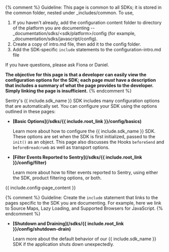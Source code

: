{% comment %}
Guideline: This page is common to all SDKs; it is stored in the common folder, nested under _includes/common. To use, 

1. If you haven't already, add the configuration content folder to directory of the platform you are documenting -- _documentation/sdks/<sdk/platform>/config (for example, _documentation/sdks/javascript/config). 
2. Create a copy of intro.md file, then add it to the config folder. 
3. Add the SDK-specific `include` statements to the configuration-intro.md file

If you have questions, please ask Fiona or Daniel. 

**The objective for this page is that a developer can easily view the configuration options for the SDK; each page _must_ have a description that includes a summary of what the page provides to the developer. Simply linking the page is insufficient.**
{% endcomment %}

Sentry's {{ include.sdk_name }} SDK includes many configuration options that are automatically set. You can configure your SDK using the options outlined in these pages:

- **[Basic Options](/sdks/{{ include.root_link }}/config/basics)** 

    Learn more about how to configure the {{ include.sdk_name }} SDK. These options are set when the SDK is first initialized, passed to the `init()` as an object. This page also discusses the Hooks `beforeSend` and `beforeBreadcrumb` as well as transport options.

- **[Filter Events Reported to Sentry](/sdks/{{ include.root_link }}/config/filter)**

    Learn more about how to filter events reported to Sentry, using either the SDK, product filtering options, or both.

{{ include.config-page_content }}

{% comment %}
Guideline: Create the `include` statement that links to the pages specific to the SDK you are documenting. For example, here we link to Source Maps, Lazy Loading, and Supported Browsers for JavaScript.
{% endcomment %}

- **[Shutdown and Draining](/sdks/{{ include.root_link }}/config/shutdown-drain)**

    Learn more about the default behavior of our {{ include.sdk_name }} SDK if the application shuts down unexpectedly.